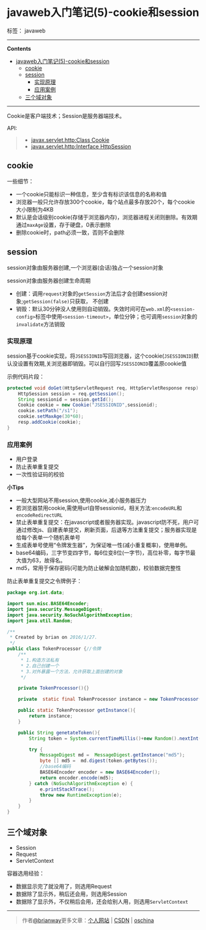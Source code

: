 # javaweb入门笔记(5)-cookie和session

标签： javaweb

----

**Contents**

- [javaweb入门笔记(5)-cookie和session](#javaweb入门笔记5-cookie和session)
  - [cookie](#cookie)
  - [session](#session)
    - [实现原理](#实现原理)
    - [应用案例](#应用案例)
  - [三个域对象](#三个域对象)



----

Cookie是客户端技术；Session是服务器端技术。

API:

>* [javax.servlet.http:Class Cookie](https://tomcat.apache.org/tomcat-8.0-doc/servletapi/index.html?javax/servlet/http/Cookie.html)
>* [javax.servlet.http:Interface HttpSession](https://tomcat.apache.org/tomcat-8.0-doc/servletapi/index.html?javax/servlet/http/HttpSession.html)

## cookie

一些细节：

- 一个cookie只能标识一种信息，至少含有标识该信息的名称和值
- 浏览器一般只允许存放300个cookie，每个站点最多存放20个，每个cookie大小限制为4KB
- 默认是会话级别cookie(存储于浏览器内存)，浏览器进程关闭则删除。有效期通过`maxAge`设置，存于硬盘，0表示删除
- 删除cookie时，path必须一致，否则不会删除

## session

session对象由服务器创建,一个浏览器(会话)独占一个session对象

session对象由服务器创建生命周期

- 创建：调用`request`对象的`getSession`方法后才会创建session对象;`getSession(false)`只获取， 不创建
- 销毁：默认30分钟没人使用则自动销毁。失效时间可在`web.xml`的`<session-config>`标签中使用`<session-timeout>`，单位分钟；也可调用`session`对象的`invalidate`方法销毁

### 实现原理

session基于cookie实现，将`JSESSIONID`写回浏览器，这个cookie(`JSESSIONID`)默认没设置有效期,关浏览器即销毁。可以自行回写`JSESSIONID`覆盖原cookie值

示例代码片段：

```java
protected void doGet(HttpServletRequest req, HttpServletResponse resp) throws ServletException, IOException {
    HttpSession session = req.getSession();
    String sessionid = session.getId();
    Cookie cookie = new Cookie("JSESSIONID",sessionid);
    cookie.setPath("/s1");
    cookie.setMaxAge(30*60);
    resp.addCookie(cookie);
}
```

### 应用案例

- 用户登录
- 防止表单重复提交
- 一次性验证码的校验

**小Tips**

- 一般大型网站不用session,使用cookie,减小服务器压力
- 若浏览器禁用cookie,需使用url自带sessionid，相关方法:`encodeURL`和`encodeRedirectURL`
- 禁止表单重复提交：在javascript或者服务器实现。javascript防不死，用户可通过修改js、自建表单提交，刷新页面，后退等方法重复提交；服务器实现是给每个表单一个随机表单号
- 生成表单号使用“令牌发生器”，为保证唯一性(减小重复概率)，使用单例。
- base64编码，三字节变四字节，每6位变8位(一字节)，高位补零，每字节最大值为63，故得名。
- md5，常用于保存密码(可能为防止破解会加随机数)，校验数据完整性


防止表单重复提交之令牌例子：

```java
package org.iot.data;

import sun.misc.BASE64Encoder;
import java.security.MessageDigest;
import java.security.NoSuchAlgorithmException;
import java.util.Random;

/**
 * Created by brian on 2016/1/27.
 */
public class TokenProcessor {//令牌
    /**
     * 1.构造方法私有
     * 2.自己创建一个
     * 3.对外暴露一个方法，允许获取上面创建的对象
     */

    private TokenProcessor(){}

    private  static final TokenProcessor instance = new TokenProcessor();

    public static TokenProcessor getInstance(){
        return instance;
    }

    public String genetateToken(){
        String token = System.currentTimeMillis()+new Random().nextInt()+"";

        try {
            MessageDigest md =  MessageDigest.getInstance("md5");
            byte [] md5 =  md.digest(token.getBytes());
            //base64编码
            BASE64Encoder encoder = new BASE64Encoder();
            return encoder.encode(md5);
        } catch (NoSuchAlgorithmException e) {
            e.printStackTrace();
            throw new RuntimeException(e);
        }
    }
}
```


## 三个域对象

- Session
- Request
- ServletContext

容器选用经验：

- 数据显示完了就没用了，则选用Request
- 数据除了显示外，稍后还会用，则选用Session
- 数据除了显示外，不仅稍后会用，还会给别人用，则选用`ServletContext`


-----

> 作者[@brianway](http://brianway.github.io/)更多文章：[个人网站](http://brianway.github.io/) | [CSDN](http://blog.csdn.net/h3243212/) | [oschina](http://my.oschina.net/brianway)

